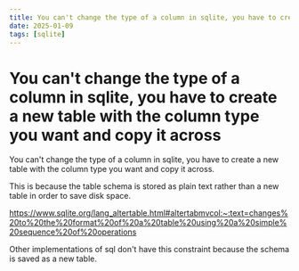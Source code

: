 ```yaml
---
title: You can't change the type of a column in sqlite, you have to create a new table with the column type you want and copy it across
date: 2025-01-09
tags: [sqlite]
---
```

# You can't change the type of a column in sqlite, you have to create a new table with the column type you want and copy it across

You can't change the type of a column in sqlite, you have to create a new table with the column type you want and copy it across.

This is because the table schema is stored as plain text rather than a new table in order to save disk space. 

https://www.sqlite.org/lang_altertable.html#altertabmvcol:~:text=changes%20to%20the%20format%20of%20a%20table%20using%20a%20simple%20sequence%20of%20operations

Other implementations of sql don't have this constraint because the schema is saved as a new table.